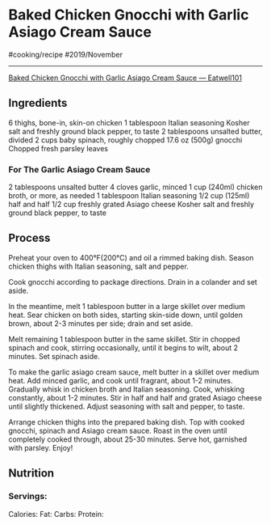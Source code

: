 # Baked Chicken Gnocchi with Garlic Asiago Cream Sauce
#cooking/recipe #2019/November
- - - -
[Baked Chicken Gnocchi with Garlic Asiago Cream Sauce — Eatwell101](https://www.eatwell101.com/chicken-gnocchi-garlic-asiago-sauce-recipe)

## Ingredients
6 thighs, bone-in, skin-on chicken
1 tablespoon Italian seasoning
Kosher salt and freshly ground black pepper, to taste
2 tablespoons unsalted butter, divided
2 cups baby spinach, roughly chopped
17.6 oz (500g) gnocchi
Chopped fresh parsley leaves

### For The Garlic Asiago Cream Sauce
2 tablespoons unsalted butter
4 cloves garlic, minced
1 cup (240ml) chicken broth, or more, as needed
1 tablespoon Italian seasoning
1/2 cup (125ml) half and half
1/2 cup freshly grated Asiago cheese
Kosher salt and freshly ground black pepper, to taste

## Process
Preheat your oven to 400°F(200°C) and oil a rimmed baking dish. Season chicken thighs with Italian seasoning, salt and pepper.

Cook gnocchi according to package directions. Drain in a colander and set aside.

In the meantime, melt 1 tablespoon butter in a large skillet over medium heat. Sear chicken on both sides, starting skin-side down, until golden brown, about 2-3 minutes per side; drain and set aside.

Melt remaining 1 tablespoon butter in the same skillet. Stir in chopped spinach and cook, stirring occasionally, until it begins to wilt, about 2 minutes. Set spinach aside.

To make the garlic asiago cream sauce, melt butter in a skillet over medium heat. Add minced garlic, and cook until fragrant, about 1-2 minutes. Gradually whisk in chicken broth and Italian seasoning. Cook, whisking constantly, about 1-2 minutes. Stir in half and half and grated Asiago cheese until slightly thickened. Adjust seasoning with salt and pepper, to taste.

Arrange chicken thighs into the prepared baking dish. Top with cooked gnocchi, spinach and Asiago cream sauce. Roast in the oven until completely cooked through, about 25-30 minutes. Serve hot, garnished with parsley. Enjoy!

## Nutrition
### Servings:
Calories: 
Fat: 
Carbs: 
Protein: 